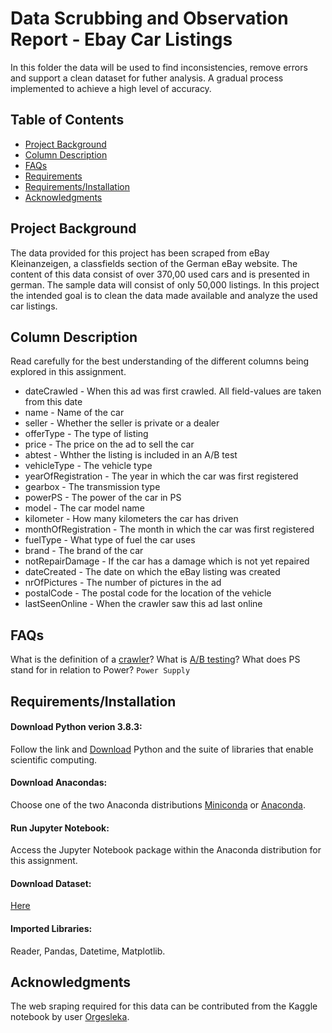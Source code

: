 # Data Scrubbing and Observation Report - Ebay Car Listings

In this folder the data will be used to find inconsistencies, remove errors and support a clean dataset for futher analysis. A gradual process implemented to achieve a high level of accuracy.  


## Table of Contents
 * [Project Background](#project-background)
 * [Column Description](#column-description)
 * [FAQs](#faqs)
 * [Requirements](#requirements)
 * [Requirements/Installation](#installation)
 * [Acknowledgments](#acknoledgments) 
 
 ## Project Background

The data provided for this project has been scraped from eBay Kleinanzeigen, a classfields section of the German eBay website. The content of this data consist of over 370,00 used cars and is presented in german. The sample data will consist of only 50,000 listings. In this project the intended goal is to clean the data made available and analyze the used car listings.
  
## Column Description

 Read carefully for the best understanding of the different columns being explored in this assignment.

   * dateCrawled - When this ad was first crawled. All field-values are taken from this date
   * name - Name of the car
   * seller - Whether the seller is private or a dealer
   * offerType - The type of listing
   * price - The price on the ad to sell the car
   * abtest - Whther the listing is included in an A/B test
   * vehicleType - The vehicle type
   * yearOfRegistration - The year in which the car was first registered
   * gearbox - The transmission type
   * powerPS - The power of the car in PS
   * model - The car model name
   * kilometer - How many kilometers the car has driven
   * monthOfRegistration - The month in which the car was first registered
   * fuelType - What type of fuel the car uses
   * brand - The brand of the car
   * notRepairDamage - If the car has a damage which is not yet repaired
   * dateCreated - The date on which the eBay listing was created
   * nrOfPictures - The number of pictures in the ad
   * postalCode - The postal code for the location of the vehicle
   * lastSeenOnline - When the crawler saw this ad last online
   
## FAQs

What is the definition of a [crawler](https://whatis.techtarget.com/definition/crawler)?  What is [A/B testing](https://en.wikipedia.org/wiki/A/B_testing)?  What does PS stand for in relation to Power? `Power Supply`

## Requirements/Installation

#### Download Python verion 3.8.3:
Follow the link and [Download](https://www.python.org/downloads) Python and the suite of libraries that enable scientific computing.
#### Download Anacondas:
Choose one of the two Anaconda distributions [Miniconda](http://conda.pydata.org/miniconda.html) or [Anaconda](https://www.continuum.io/downloads).
#### Run Jupyter Notebook:
Access the Jupyter Notebook package within the Anaconda distribution for this assignment.
#### Download Dataset: 
[Here](https://data.world/data-society/used-cars-data)
#### Imported Libraries:
Reader, Pandas, Datetime, Matplotlib.

## Acknowledgments
The web sraping required for this data can be contributed from the Kaggle notebook by user [Orgesleka](https://www.kaggle.com/orgesleka).
